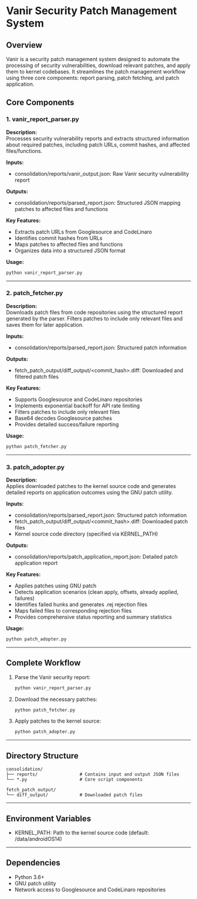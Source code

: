 
# Vanir Security Patch Management System

## Overview
Vanir is a security patch management system designed to automate the processing of security vulnerabilities, download relevant patches, and apply them to kernel codebases. It streamlines the patch management workflow using three core components: report parsing, patch fetching, and patch application.

##  Core Components

### 1. vanir_report_parser.py
**Description:**  
Processes security vulnerability reports and extracts structured information about required patches, including patch URLs, commit hashes, and affected files/functions.

**Inputs:**  
- consolidation/reports/vanir_output.json: Raw Vanir security vulnerability report  

**Outputs:**  
- consolidation/reports/parsed_report.json: Structured JSON mapping patches to affected files and functions  

**Key Features:**  
- Extracts patch URLs from Googlesource and CodeLinaro  
- Identifies commit hashes from URLs  
- Maps patches to affected files and functions  
- Organizes data into a structured JSON format  

**Usage:**  
```bash
python vanir_report_parser.py
```

---

### 2. patch_fetcher.py
**Description:**  
Downloads patch files from code repositories using the structured report generated by the parser. Filters patches to include only relevant files and saves them for later application.

**Inputs:**  
- consolidation/reports/parsed_report.json: Structured patch information  

**Outputs:**  
- fetch_patch_output/diff_output/<commit_hash>.diff: Downloaded and filtered patch files  

**Key Features:**  
- Supports Googlesource and CodeLinaro repositories  
- Implements exponential backoff for API rate limiting  
- Filters patches to include only relevant files  
- Base64 decodes Googlesource patches  
- Provides detailed success/failure reporting  

**Usage:**  
```bash
python patch_fetcher.py
```

---

### 3. patch_adopter.py
**Description:**  
Applies downloaded patches to the kernel source code and generates detailed reports on application outcomes using the GNU patch utility.

**Inputs:**  
- consolidation/reports/parsed_report.json: Structured patch information  
- fetch_patch_output/diff_output/<commit_hash>.diff: Downloaded patch files  
- Kernel source code directory (specified via KERNEL_PATH)  

**Outputs:**  
- consolidation/reports/patch_application_report.json: Detailed patch application report  

**Key Features:**  
- Applies patches using GNU patch  
- Detects application scenarios (clean apply, offsets, already applied, failures)  
- Identifies failed hunks and generates .rej rejection files  
- Maps failed files to corresponding rejection files  
- Provides comprehensive status reporting and summary statistics  

**Usage:**  
```bash
python patch_adopter.py
```

---

##  Complete Workflow

1. Parse the Vanir security report:  
   ```bash
   python vanir_report_parser.py
   ```

2. Download the necessary patches:  
   ```bash
   python patch_fetcher.py
   ```

3. Apply patches to the kernel source:  
   ```bash
   python patch_adopter.py
   ```

---

##  Directory Structure

```
consolidation/
├── reports/                # Contains input and output JSON files
└── *.py                    # Core script components

fetch_patch_output/
└── diff_output/            # Downloaded patch files
```

---

##  Environment Variables

- KERNEL_PATH: Path to the kernel source code (default: /data/androidOS14)

---

##  Dependencies

- Python 3.6+  
- GNU patch utility  
- Network access to Googlesource and CodeLinaro repositories  
